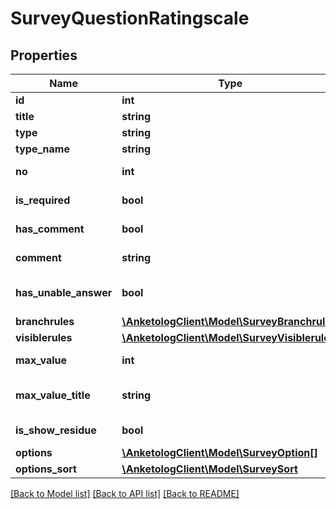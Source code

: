 # SurveyQuestionRatingscale

## Properties
Name | Type | Description | Notes
------------ | ------------- | ------------- | -------------
**id** | **int** | ID вопроса | 
**title** | **string** | Название вопроса | 
**type** | **string** | Тип вопроса | 
**type_name** | **string** | Название типа | 
**no** | **int** | Порядковый номер | 
**is_required** | **bool** | Вопрос обязательный | 
**has_comment** | **bool** | Отображать комментарий | 
**comment** | **string** | Текст комментария | 
**has_unable_answer** | **bool** | Вариант \&quot;затрудняюсь ответить\&quot; | 
**branchrules** | [**\AnketologClient\Model\SurveyBranchrule[]**](SurveyBranchrule.md) |  | 
**visiblerules** | [**\AnketologClient\Model\SurveyVisiblerule[]**](SurveyVisiblerule.md) |  | 
**max_value** | **int** | Максимальное значение | 
**max_value_title** | **string** | Единицы измерения | [default to 'баллов']
**is_show_residue** | **bool** | Отображение остатка | 
**options** | [**\AnketologClient\Model\SurveyOption[]**](SurveyOption.md) |  | 
**options_sort** | [**\AnketologClient\Model\SurveySort**](SurveySort.md) |  | 

[[Back to Model list]](../README.md#documentation-for-models) [[Back to API list]](../README.md#documentation-for-api-endpoints) [[Back to README]](../README.md)


